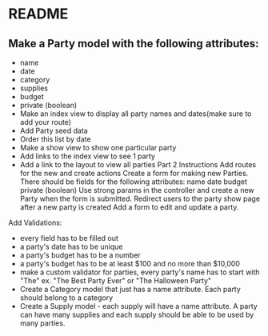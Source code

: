 # README

## Make a Party model with the following attributes:
   - name
   - date
   - category
   - supplies
   - budget
   - private (boolean)
- Make an index view to display all party names and dates(make sure to add your route)
- Add Party seed data
- Order this list by date
- Make a show view to show one particular party
- Add links to the index view to see 1 party
- Add a link to the layout to view all parties
Part 2 Instructions
Add routes for the new and create actions
Create a form for making new Parties. There should be fields for the following attributes:
name
date
budget
private (boolean)
Use strong params in the controller and create a new Party when the form is submitted.
Redirect users to the party show page after a new party is created
Add a form to edit and update a party.

Add Validations:
   - every field has to be filled out
   - a party's date has to be unique
   - a party's budget has to be a number
   - a party's budget has to be at least $100 and no more than $10,000
   - make a custom validator for parties, every party's name has to start with "The" ex. "The Best Party Ever" or "The Halloween Party"
- Create a Category model that just has a name attribute. Each party should belong to a category
- Create a Supply model - each supply will have a name attribute. A party can have many supplies and each supply should be able to be used by many parties.
